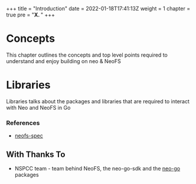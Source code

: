 +++
title = "Introduction"
date = 2022-01-18T17:41:13Z
weight = 1
chapter = true
pre = "<b>X. </b>"
+++

#  Concepts

This chapter outlines the concepts and top level points required to understand and enjoy building on neo & NeoFS

# Libraries

Libraries talks about the packages and libraries that are required to interact with Neo and NeoFS in Go



### References

* [neofs-spec](https://nspcc.ru/upload/neofs-spec-latest.pdf#13)


## With Thanks To

* NSPCC team - team behind NeoFS, the neo-go-sdk and the [neo-go](github.com/nspcc-dev/neo-go) packages
